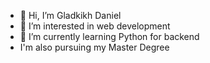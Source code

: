 - 👋 Hi, I’m Gladkikh Daniel
- 👀 I’m interested in web development
- 🌱 I’m currently learning Python for backend
- I'm also pursuing my Master Degree

<!---
gladkikhdan/gladkikhdan is a ✨ special ✨ repository because its `README.md` (this file) appears on your GitHub profile.
You can click the Preview link to take a look at your changes.
--->
